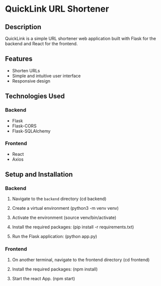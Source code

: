 # QuickLink URL Shortener

## Description

QuickLink is a simple URL shortener web application built with Flask for the backend and React for the frontend.

## Features

- Shorten URLs
- Simple and intuitive user interface
- Responsive design

## Technologies Used

### Backend
- Flask
- Flask-CORS
- Flask-SQLAlchemy

### Frontend
- React
- Axios

## Setup and Installation

### Backend

1. Navigate to the `backend` directory (cd backend)

2. Create a virtual environment (python3 -m venv venv) 

3. Activate the environment (source venv/bin/activate)

4. Install the required packages: (pip install -r requirements.txt)

5. Run the Flask application: (python app.py)

### Frontend 

1. On another terminal, navigate to the frontend directory (cd frontend)

2. Install the required packages: (npm install)

3. Start the react App. (npm start)

